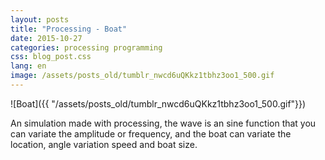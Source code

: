 ```yaml
---
layout: posts
title: "Processing - Boat"
date: 2015-10-27
categories: processing programming
css: blog_post.css
lang: en
image: /assets/posts_old/tumblr_nwcd6uQKkz1tbhz3oo1_500.gif
---
```


<!--break-->
![Boat]({{ "/assets/posts_old/tumblr_nwcd6uQKkz1tbhz3oo1_500.gif"}})

An simulation made with processing, the wave is an sine function that you can variate the amplitude or frequency, and the boat can variate the location, angle variation speed and boat size.